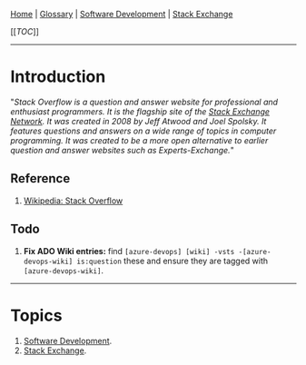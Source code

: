 [Home](/Slalom-LLC/Slalom-Consulting) | [Glossary](/Glossary) | [Software Development](/Tech-Ref/Software-Development) | [Stack Exchange](/Tech-Ref/Stack-Exchange)

[[_TOC_]]

---
# Introduction
"_Stack Overflow is a question and answer website for professional and enthusiast programmers. It is the flagship site of the [Stack Exchange Network](/Tech-Ref/Stack-Exchange). It was created in 2008 by Jeff Atwood and Joel Spolsky. It features questions and answers on a wide range of topics in computer programming. It was created to be a more open alternative to earlier question and answer websites such as Experts-Exchange._"

## Reference
1. [Wikipedia: Stack Overflow](https://en.wikipedia.org/wiki/Stack_Overflow)

## Todo
1. **Fix ADO Wiki entries:** find `[azure-devops] [wiki] -vsts -[azure-devops-wiki] is:question` these and ensure they are tagged with `[azure-devops-wiki]`.

---
# Topics
1. [Software Development](/Tech-Ref/Software-Development).
1. [Stack Exchange](/Tech-Ref/Stack-Exchange).
